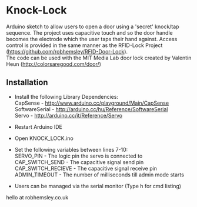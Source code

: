 Knock-Lock
==========

Arduino sketch to allow users to open a door using a 'secret' knock/tap sequence. The project uses capacitive touch and so the door handle becomes the electrode which the user taps their hand against. Access control is provided in the same manner as the RFID-Lock Project (https://github.com/robhemsley/RFID-Door-Lock).  
The code can be used with the MIT Media Lab door lock created by Valentin Heun (http://colorsaregood.com/door/)  

## Installation ##

* Install the following Library Dependencies:  
	CapSense - http://www.arduino.cc/playground/Main/CapSense  
	SoftwareSerial - http://arduino.cc/hu/Reference/SoftwareSerial  
	Servo - http://arduino.cc/it/Reference/Servo  

* Restart Arduino IDE
* Open KNOCK_LOCK.ino
* Set the following variables between lines 7-10:  
	SERVO_PIN 		- The logic pin the servo is connected to  
	CAP_SWITCH_SEND		- The capacitive signal send pin  
	CAP_SWITCH_RECIEVE	- The capacitive signal receive pin  
	ADMIN_TIMEOUT		- The number of milliseconds till admin mode starts  

* Users can be managed via the serial monitor (Type h for cmd listing)

hello at robhemsley.co.uk
